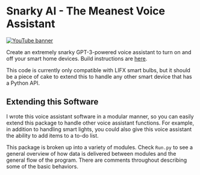 # Snarky AI - The Meanest Voice Assistant
[![YouTube banner](https://img.youtube.com/vi/p1eTp-xPUeU/mqdefault.jpg)](https://youtu.be/p1eTp-xPUeU)

Create an extremely snarky GPT-3-powered voice assistant to turn on and off your smart home devices. Build instructions are [here](https://www.hackster.io/AlexWulff/the-meanest-home-automation-ai-with-gpt-3-859116).

This code is currently only compatible with LIFX smart bulbs, but it should be a piece of cake to extend this to handle any other smart device that has a Python API.

## Extending this Software
I wrote this voice assistant software in a modular manner, so you can easily extend this package to handle other voice assistant functions. For example, in addition to handling smart lights, you could also give this voice assistant the ability to add items to a to-do list.

This package is broken up into a variety of modules. Check `Run.py` to see a general overview of how data is delivered between modules and the general flow of the program. There are comments throughout describing some of the basic behaviors.
